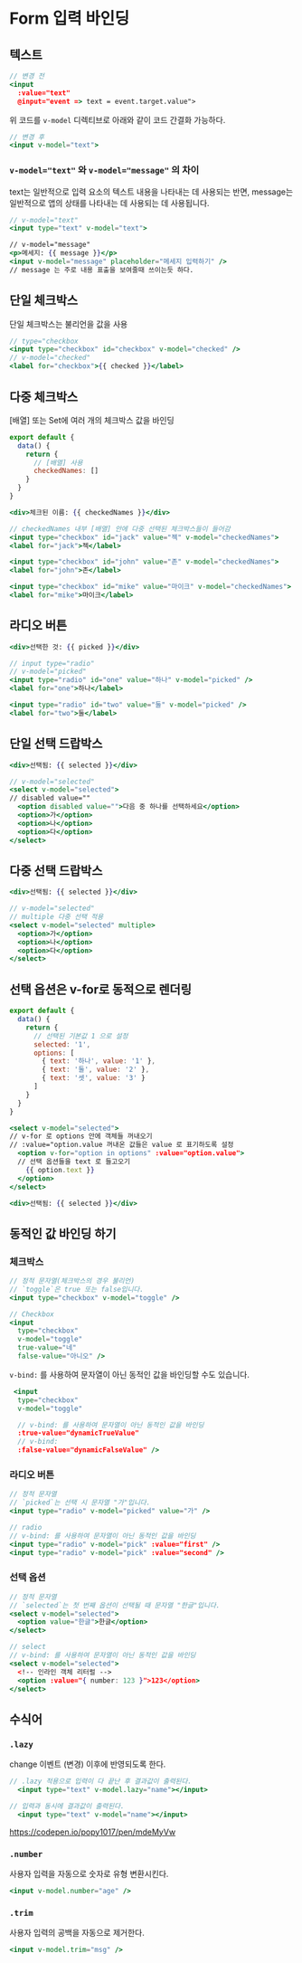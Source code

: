 # Form 입력 바인딩

## 텍스트
```jsx
// 변경 전
<input
  :value="text"
  @input="event => text = event.target.value">
```
위 코드를 `v-model` 디렉티브로 아래와 같이 코드 간결화 가능하다.
```jsx
// 변경 후
<input v-model="text">
```
### `v-model="text"` 와 `v-model="message"` 의 차이
text는 일반적으로 입력 요소의 텍스트 내용을 나타내는 데 사용되는 반면, message는 일반적으로 앱의 상태를 나타내는 데 사용되는 데 사용됩니다.
```jsx
// v-model="text"
<input type="text" v-model="text">

// v-model="message"
<p>메세지: {{ message }}</p>
<input v-model="message" placeholder="메세지 입력하기" />
// message 는 주로 내용 표출을 보여줄때 쓰이는듯 하다.
```

## 단일 체크박스
단일 체크박스는 불리언을 값을 사용
```jsx
// type="checkbox
<input type="checkbox" id="checkbox" v-model="checked" />
// v-model="checked"
<label for="checkbox">{{ checked }}</label>
```

## 다중 체크박스
[배열] 또는 Set에 여러 개의 체크박스 값을 바인딩
```jsx
export default {
  data() {
    return {
      // [배열] 사용
      checkedNames: []
    }
  }
}

<div>체크된 이름: {{ checkedNames }}</div>

// checkedNames 내부 [배열] 안에 다중 선택된 체크박스들이 들어감
<input type="checkbox" id="jack" value="젝" v-model="checkedNames">
<label for="jack">젝</label>

<input type="checkbox" id="john" value="존" v-model="checkedNames">
<label for="john">존</label>

<input type="checkbox" id="mike" value="마이크" v-model="checkedNames">
<label for="mike">마이크</label>
```

## 라디오 버튼
```jsx
<div>선택한 것: {{ picked }}</div>

// input type="radio"
// v-model="picked"
<input type="radio" id="one" value="하나" v-model="picked" />
<label for="one">하나</label>

<input type="radio" id="two" value="둘" v-model="picked" />
<label for="two">둘</label>
```

## 단일 선택 드랍박스
```jsx
<div>선택됨: {{ selected }}</div>

// v-model="selected"
<select v-model="selected">
// disabled value=""
  <option disabled value="">다음 중 하나를 선택하세요</option>
  <option>가</option>
  <option>나</option>
  <option>다</option>
</select>
```

## 다중 선택 드랍박스
```jsx
<div>선택됨: {{ selected }}</div>

// v-model="selected" 
// multiple 다중 선택 적용
<select v-model="selected" multiple>
  <option>가</option>
  <option>나</option>
  <option>다</option>
</select>
```

## 선택 옵션은 v-for로 동적으로 렌더링
```jsx
export default {
  data() {
    return {
      // 선택된 기본값 1 으로 설정
      selected: '1',
      options: [
        { text: '하나', value: '1' },
        { text: '둘', value: '2' },
        { text: '셋', value: '3' }
      ]
    }
  }
}

<select v-model="selected">
// v-for 로 options 안에 객체들 꺼내오기
// :value="option.value 꺼내온 값들은 value 로 표기하도록 설정
  <option v-for="option in options" :value="option.value">
  // 선택 옵션들을 text 로 들고오기
    {{ option.text }}
  </option>
</select>

<div>선택됨: {{ selected }}</div>
```

## 동적인 값 바인딩 하기

### 체크박스
```jsx
// 정적 문자열(체크박스의 경우 불리언)
// `toggle`은 true 또는 false입니다.
<input type="checkbox" v-model="toggle" />

// Checkbox
<input
  type="checkbox"
  v-model="toggle"
  true-value="네"
  false-value="아니오" />
```
`v-bind:` 를 사용하여 문자열이 아닌 동적인 값을 바인딩할 수도 있습니다.
```jsx
 <input
  type="checkbox"
  v-model="toggle"

  // v-bind: 를 사용하여 문자열이 아닌 동적인 값을 바인딩
  :true-value="dynamicTrueValue"
  // v-bind: 
  :false-value="dynamicFalseValue" />
 ```

### 라디오 버튼
```jsx
// 정적 문자열
// `picked`는 선택 시 문자열 "가"입니다.
<input type="radio" v-model="picked" value="가" />

// radio
// v-bind: 를 사용하여 문자열이 아닌 동적인 값을 바인딩
<input type="radio" v-model="pick" :value="first" />
<input type="radio" v-model="pick" :value="second" />
```

### 선택 옵션
```jsx
// 정적 문자열
// `selected`는 첫 번째 옵션이 선택될 때 문자열 "한글"입니다.
<select v-model="selected">
  <option value="한글">한글</option>
</select>

// select
// v-bind: 를 사용하여 문자열이 아닌 동적인 값을 바인딩
<select v-model="selected">
  <!-- 인라인 객체 리터럴 -->
  <option :value="{ number: 123 }">123</option>
</select>
```

## 수식어
### `.lazy`
change 이벤트 (변경) 이후에 반영되도록 한다.

```jsx
// .lazy 적용으로 입력이 다 끝난 후 결과값이 출력된다.
  <input type="text" v-model.lazy="name"></input>

// 입력과 동시에 결과값이 출력된다.
  <input type="text" v-model="name"></input>
```
https://codepen.io/popy1017/pen/mdeMyVw

### `.number`
사용자 입력을 자동으로 숫자로 유형 변환시킨다.
```jsx
<input v-model.number="age" />
```

### `.trim` 
사용자 입력의 공백을 자동으로 제거한다.
```jsx
<input v-model.trim="msg" />
```